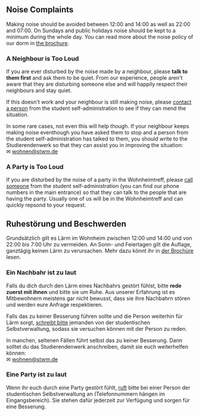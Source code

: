<!-- English -->
## Noise Complaints
Making noise should be avoided between 12:00 and 14:00 as well as 22:00 and 07:00. On Sundays and public holidays noise should be kept to a minimum during the whole day. You can read more about the noise policy of our dorm in [the brochure](https://www.studierendenwerk-muenchen-oberbayern.de/fileadmin/studierendenwerk-muenchen-oberbayern/bereiche/wohnen/wohnheime/Broschueren/Josef-Wirth-Weg_Brosch%C3%BCre_englisch.pdf#page=11).

### A Neighbour is Too Loud
If you are ever disturbed by the noise made by a neighbour, please **talk to them first** and ask them to be quiet. From our experience, people aren't aware that they are disturbing someone else and will happily respect their neighbours and stay quiet.

If this doesn't work and your neighbour is still making noise, please [contact a person](/en/index.html#contact) from the student self-administration to see if they can mend the situation. 

In some rare cases, not even this will help though. If your neighbour keeps making noise eventhough you have asked them to stop and a person from the student self-administration has talked to them, you should write to the Studierendenwerk so that they can assist you in improving the situation:  
✉ [wohnen@stwm.de](mailto:wohnen@stwm.de)

### A Party is Too Loud
If you are disturbed by the noise of a party in the Wohnheimtreff, please [call someone](/en/index.html#contact) from the student self-administration (you can find our phone numbers in the main entrance) so that they can talk to the people that are having the party. Usually one of us will be in the Wohnheimtreff and can quickly repsond to your request.

<!-- Deutsch -->
## Ruhestörung und Beschwerden
Grundsätzlich gilt es Lärm im Wohnheim zwischen 12:00 und 14:00 und von 22:00 bis 7:00 Uhr zu vermeiden. An Sonn- und Feiertagen gilt die Auflage, ganztägig keinen Lärm zu verursachen. Mehr dazu könnt ihr in [der Brochüre](https://www.studierendenwerk-muenchen-oberbayern.de/fileadmin/studierendenwerk-muenchen-oberbayern/bereiche/wohnen/wohnheime/Broschueren/Josef-Wirth-Weg_Brosch%C3%BCre_deutsch.pdf#page=10) lesen.

### Ein Nachbahr ist zu laut
Falls du dich durch den Lärm eines Nachbahrs gestört fühlst, bitte **rede zuerst mit ihnen** und bitte sie um Ruhe. Aus unserer Erfahrung ist es Mitbewohnern meistens gar nicht bewusst, dass sie ihre Nachbahrn stören und werden eure Anfrage respektieren.

Falls das zu keiner Besserung führen sollte und die Person weiterhin für Lärm sorgt, [schreibt bitte](/de/index.html#contact) jemanden von der studentischen Selbstverwaltung, sodass sie versuchen können mit der Person zu reden.

In manchen, seltenen Fällen führt selbst das zu keiner Besserung. Dann solltet du das Studierendenwerk anschreiben, damit sie euch weiterhelfen können:  
✉ [wohnen@stwm.de](mailto:wohnen@stwm.de)

### Eine Party ist zu laut
Wenn ihr euch durch eine Party gestört fühlt, [ruft](/de/index.html#contact) bitte bei einer Person der studentischen Selbstverwaltung an (Telefonnummern hängen im Eingangsbereich). Sie stehen dafür jederzeit zur Verfügung und sorgen für eine Besserung.